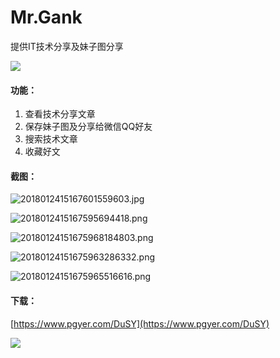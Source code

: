 # Mr.Gank
提供IT技术分享及妹子图分享

![](http://7xplt3.com1.z0.glb.clouddn.com/20180119151635014238448.png)

#### 功能：
1. 查看技术分享文章
2. 保存妹子图及分享给微信QQ好友
3. 搜索技术文章
4. 收藏好文

#### 截图：
![2018012415167601559603.jpg](http://7xplt3.com1.z0.glb.clouddn.com/2018012415167601559603.jpg)

![2018012415167595694418.png](http://7xplt3.com1.z0.glb.clouddn.com/2018012415167595694418.png)

![20180124151675968184803.png](http://7xplt3.com1.z0.glb.clouddn.com/20180124151675968184803.png)

![20180124151675963286332.png](http://7xplt3.com1.z0.glb.clouddn.com/20180124151675963286332.png)

![20180124151675965516616.png](http://7xplt3.com1.z0.glb.clouddn.com/20180124151675965516616.png)

#### 下载：
[https://www.pgyer.com/DuSY](https://www.pgyer.com/DuSY)   

![](http://7xplt3.com1.z0.glb.clouddn.com/2018011915163513742965.png) 





